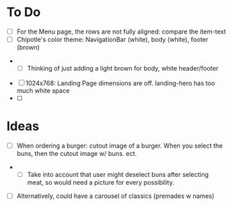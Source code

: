 # To Do
- [ ] For the Menu page, the rows are not fully aligned: compare the item-text
- [ ] Chipotle's color theme: NavigationBar (white), body (white), footer (brown)
- - [ ] Thinking of just adding a light brown for body, white header/footer
- [ ] 1024x768: Landing Page dimensions are off. landing-hero has too much white space
- [ ] 


# Ideas
- [ ] When ordering a burger: cutout image of a burger. When you select the buns, then the cutout image w/ buns. ect.
- - [ ] Take into account that user might deselect buns after selecting meat, so would need a picture for every possibility.
- [ ] Alternatively, could have a carousel of classics (premades w names)